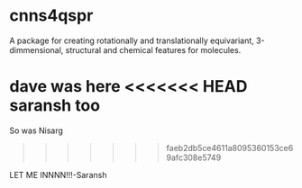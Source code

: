 # cnns4qspr
A package for creating rotationally and translationally equivariant, 3-dimmensional, structural and chemical features for molecules. 

dave was here
<<<<<<< HEAD
saransh too
=======


So was Nisarg
>>>>>>> faeb2db5ce4611a8095360153ce69afc308e5749

LET ME INNNN!!!-Saransh
